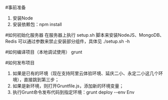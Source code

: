 #事前准备
1. 安装Node
2. 安装依赖包：npm install

#如何初始化服务器
在服务器上执行 setup.sh 脚本来安装NodeJS、MongoDB、Redis
可以通过参数来禁止安装部分组件，具体见 ./setup.sh -h

#如何编译项目（本地调试使用）
grunt

#如何发布项目
1. 如果是已有的环境（现在支持阿里云体验环境、延庆二小、永定二小这几个环境），直接跳到第三步；
2. 如果是新环境，则打开Gruntfile.js，添加新的环境变量；
3. 执行Grunt命令发布代码到指定环境：grunt deploy --env Env
